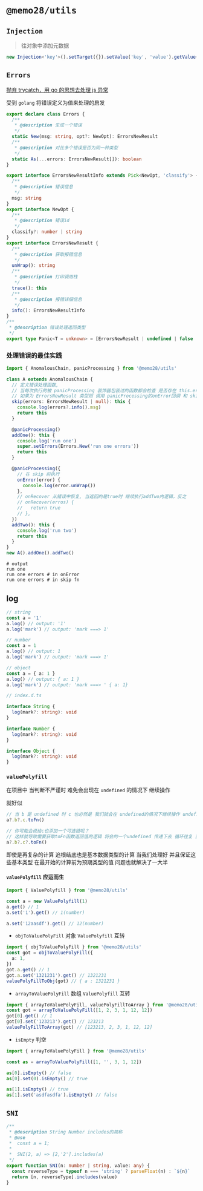 <!--
 * @Author: 邱狮杰
 * @Date: 2023-01-30 14:06:45
 * @LastEditTime: 2023-03-17 23:16:17
 * @Description:
 * @FilePath: /memo/packages/utils/README.md
-->

# `@memo28/utils`

## `Injection`

> 往对象中添加元数据

```ts
new Injection<'key'>().setTarget({}).setValue('key', 'value').getValue('key')
```

## `Errors`

[抛弃 trycatch，用 go 的思想去处理 js 异常](https://juejin.cn/post/7207707775774031930)

受到 `golang` 将错误定义为值来处理的启发

```ts
export declare class Errors {
  /**
   * @description 生成一个错误
   */
  static New(msg: string, opt?: NewOpt): ErrorsNewResult
  /**
   * @description 对比多个错误是否为同一种类型
   */
  static As(...errors: ErrorsNewResult[]): boolean
}

export interface ErrorsNewResultInfo extends Pick<NewOpt, 'classify'> {
  /**
   * @description 错误信息
   */
  msg: string
}
export interface NewOpt {
  /**
   * @description 错误id
   */
  classify?: number | string
}
export interface ErrorsNewResult {
  /**
   * @description 获取报错信息
   */
  unWrap(): string
  /**
   * @description 打印调用栈
   */
  trace(): this
  /**
   * @description 报错详细信息
   */
  info(): ErrorsNewResultInfo
}
/**
 * @description 错误处理返回类型
 */
export type Panic<T = unknown> = [ErrorsNewResult | undefined | false | null, T]
```

### 处理错误的最佳实践

```ts
import { AnomalousChain, panicProcessing } from '@memo28/utils'

class A extends AnomalousChain {
  // 定义错误处理函数,
  // 当每次执行的被 panicProcessing 装饰器包装过的函数都会检查 是否存在 this.errors 是否为 ErrorsNewResult 类型
  // 如果为 ErrorsNewResult 类型则 调用 panicProcessing的onError回调 和 skip函数
  skip(errors: ErrorsNewResult | null): this {
    console.log(errors?.info().msg)
    return this
  }

  @panicProcessing()
  addOne(): this {
    console.log('run one')
    super.setErrors(Errors.New('run one errors'))
    return this
  }

  @panicProcessing({
    // 在 skip 前执行
    onError(error) {
      console.log(error.unWrap())
    },
    // onRecover 从错误中恢复, 当返回的是true时 继续执行addTwo内逻辑，反之
    // onRecover(erros) {
    //   return true
    // },
  })
  addTwo(): this {
    console.log('run two')
    return this
  }
}
new A().addOne().addTwo()
```

```shell
# output
run one
run one errors # in onError
run one errors # in skip fn
```

## log

```ts
// string
const a = '1'
a.log() // output: '1'
a.log('mark') // output: 'mark ===> 1'

// number
const a = 1
a.log() // output: 1
a.log('mark') // output: 'mark ===> 1'

// object
const a = { a: 1 }
a.log() // output: { a: 1 }
a.log('mark') // output: 'mark ===> ' { a: 1}

// index.d.ts

interface String {
  log(mark?: string): void
}

interface Number {
  log(mark?: string): void
}

interface Object {
  log(mark?: string): void
}
```

### `valuePolyfill`

在项目中 当判断不严谨时 难免会出现在 `undefined` 的情况下 继续操作

就好似

```ts
// 当 b 是 undefined 时 c 也必然是 我们就会在 undefined的情况下继续操作 undefined.toFn 方法 导致报错
a?.b?.c.toFn()

// 你可能会说给c也添加一个可选链呢？
// 这样就导致需要获取toFn函数返回值的逻辑 将会的一个undefined 传递下去 循环往复 直到页面崩溃报错吗？
a?.b?.c?.toFn()
```

即使是再复杂的计算 追根结底也是基本数据类型的计算 当我们处理好 并且保证这些基本类型 在最开始的计算前为预期类型的值 问题也就解决了一大半

#### `valuePolyfill` 应运而生

```ts
import { ValuePolyfill } from '@memo28/utils'

const a = new ValuePolyfill(1)
a.get() // 1
a.set('1').get() // 1(number)

a.set('12aasdf').get() // 12(number)
```

- `objToValuePolyFill` 对象 `ValuePolyfill` 互转

```ts
import { objToValuePolyFill } from '@memo28/utils'
const got = objToValuePolyFill({
  a: 1,
})
got.a.get() // 1
got.a.set('1321231').get() // 1321231
valuePolyFillToObj(got) // { a : 1321231 }
```

- `arrayToValuePolyFill` 数组 `ValuePolyfill` 互转

```ts
import { arrayToValuePolyFill, valuePolyFillToArray } from '@memo28/utils'
const got = arrayToValuePolyFill([1, 2, 3, 1, 12, 12])
got[0].get() // 1
got[0].set('123213').get() // 123213
valuePolyFillToArray(got) // [123213, 2, 3, 1, 12, 12]
```

- `isEmpty` 判空

```ts
import { arrayToValuePolyFill } from '@memo28/utils'

const as = arrayToValuePolyFill([1, '', 3, 1, 12])

as[0].isEmpty() // false
as[0].set(0).isEmpty() // true

as[1].isEmpty() // true
as[1].set('asdfasdfa').isEmpty() // false
```

## `SNI`

```ts
/**
 * @description String Number includes的简称
 * @use
 *  const a = 1;
 *
 *  SNI(2, a) => [2,'2'].includes(a)
 */
export function SNI(n: number | string, value: any) {
  const reverseType = typeof n === 'string' ? parseFloat(n) : `${n}`
  return [n, reverseType].includes(value)
}
```
